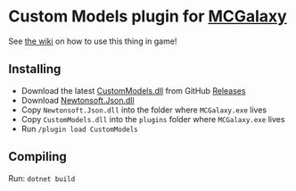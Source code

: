 # Custom Models plugin for [MCGalaxy](https://github.com/UnknownShadow200/MCGalaxy)

See [the wiki](https://github.com/NotAwesome2/MCGalaxy-CustomModels/wiki) on how to use this thing in game!

## Installing

- Download the latest [CustomModels.dll](https://github.com/SpiralP/MCGalaxy-CustomModels/releases/latest/download/CustomModels.dll) from GitHub [Releases](https://github.com/SpiralP/MCGalaxy-CustomModels/releases/latest)
- Download [Newtonsoft.Json.dll](https://github.com/NotAwesome2/MCGalaxy-CustomModels/raw/master/Newtonsoft.Json.dll)
- Copy `Newtonsoft.Json.dll` into the folder where `MCGalaxy.exe` lives
- Copy `CustomModels.dll` into the `plugins` folder where `MCGalaxy.exe` lives
- Run `/plugin load CustomModels`

## Compiling

Run: `dotnet build`
